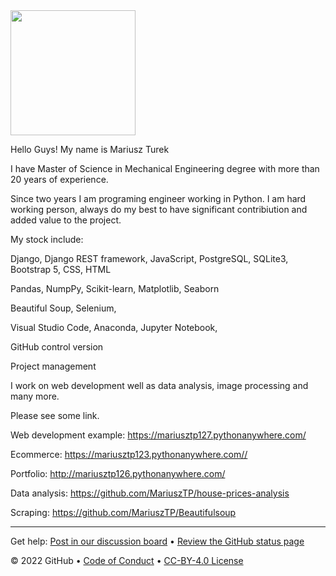 
<img src="https://user-images.githubusercontent.com/100483180/225116006-dbf70942-daf1-43d6-a560-8723b57767f3.PNG" height="200px" />

Hello Guys!
My name is Mariusz Turek

I have Master of Science in Mechanical Engineering degree with more than 20 years of experience. 

Since two years I am programing engineer working in Python. I am hard working person, always do my best to have significant contribiution and added value to the project.  

My stock include:

Django, Django REST framework, JavaScript, PostgreSQL, SQLite3, Bootstrap 5, CSS, HTML

Pandas, NumpPy, Scikit-learn, Matplotlib, Seaborn

Beautiful Soup, Selenium,

Visual Studio Code, Anaconda, Jupyter Notebook,

GitHub control version

Project management

I work on web development well as data analysis, image processing and many more. 

Please see some link. 

Web development example:
https://mariusztp127.pythonanywhere.com/

Ecommerce:
https://mariusztp123.pythonanywhere.com//

Portfolio:
http://mariusztp126.pythonanywhere.com/

Data analysis:
https://github.com/MariuszTP/house-prices-analysis

Scraping:
https://github.com/MariuszTP/Beautifulsoup



<!--
  <<< Author notes: Footer >>>
  Add a link to get support, GitHub status page, code of conduct, license link.
-->

---

Get help: [Post in our discussion board](https://github.com/skills/.github/discussions) &bull; [Review the GitHub status page](https://www.githubstatus.com/)

&copy; 2022 GitHub &bull; [Code of Conduct](https://www.contributor-covenant.org/version/2/1/code_of_conduct/code_of_conduct.md) &bull; [CC-BY-4.0 License](https://creativecommons.org/licenses/by/4.0/legalcode)
